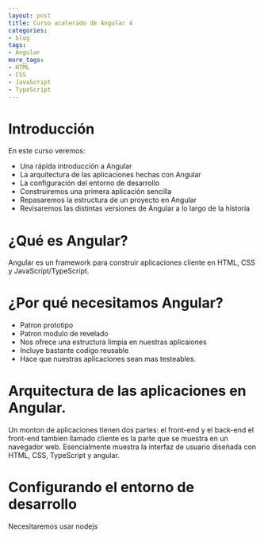 ```yaml
---
layout: post
title: Curso acelerado de Angular 4
categories:
- blog
tags:
- Angular
more_tags:
- HTML
- CSS
- JavaScript
- TypeScript
---
```


# Introducción

En este curso veremos:
- Una rápida introducción a Angular
- La arquitectura de las aplicaciones hechas con Angular
- La configuración del entorno de desarrollo
- Construiremos una primera aplicación sencilla
- Repasaremos la estructura de un proyecto en Angular
- Revisaremos las distintas versiones de Angular a lo largo de la historia

# ¿Qué es Angular?

Angular es un framework para construir aplicaciones cliente en HTML, CSS y JavaScript/TypeScript.

# ¿Por qué necesitamos Angular?
- Patron prototipo
- Patron modulo de revelado
- Nos ofrece una estructura limpia en nuestras aplicaiones
- Incluye bastante codigo reusable
- Hace que nuestras aplicaciones sean mas testeables.

# Arquitectura de las aplicaciones en Angular.
Un monton de aplicaciones tienen dos partes: el front-end y el back-end
el front-end tambien llamado cliente es la parte que se muestra en un navegador web. 
Esencialmente muestra la interfaz de usuario diseñada con HTML, CSS, TypeScript y angular.



# Configurando el entorno de desarrollo
Necesitaremos usar nodejs

